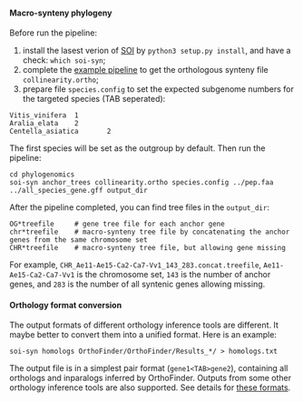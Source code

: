 
#### Macro-synteny phylogeny ####
Before run the pipeline:
1. install the lasest verion of [SOI](https://github.com/zhangrengang/orthoindex#installation) by `python3 setup.py install`, 
and have a check: `which soi-syn`;
2. complete the [example pipeline](https://github.com/zhangrengang/evolution_example) to get the orthologous synteny file `collinearity.ortho`;
3. prepare file `species.config` to set the expected subgenome numbers for the targeted species (TAB seperated):
```
Vitis_vinifera  1
Aralia_elata    2
Centella_asiatica       2
```
The first species will be set as the outgroup by default.
Then run the pipeline:
```
cd phylogenomics
soi-syn anchor_trees collinearity.ortho species.config ../pep.faa ../all_species_gene.gff output_dir
```
After the pipeline completed, you can find tree files in the `output_dir`:
```
OG*treefile		# gene tree file for each anchor gene
chr*treefile	# macro-synteny tree file by concatenating the anchor genes from the same chromosome set
CHR*treefile	# macro-synteny tree file, but allowing gene missing
```
For example, `CHR_Ae11-Ae15-Ca2-Ca7-Vv1_143_283.concat.treefile`, `Ae11-Ae15-Ca2-Ca7-Vv1` is the chromosome set,
`143` is the number of anchor genes, and `283` is the number of all syntenic genes allowing missing.

#### Orthology format conversion ####
The output formats of different orthology inference tools are different. It maybe better to convert them into a unified format. Here is an example:
```
soi-syn homologs OrthoFinder/OrthoFinder/Results_*/ > homologs.txt
```
The output file is in a simplest pair format (`gene1<TAB>gene2`), containing all orthologs and inparalogs inferred by OrthoFinder. Outputs from some other orthology inference tools are also supported. See details for [these formats](README.md#orthology-format).
